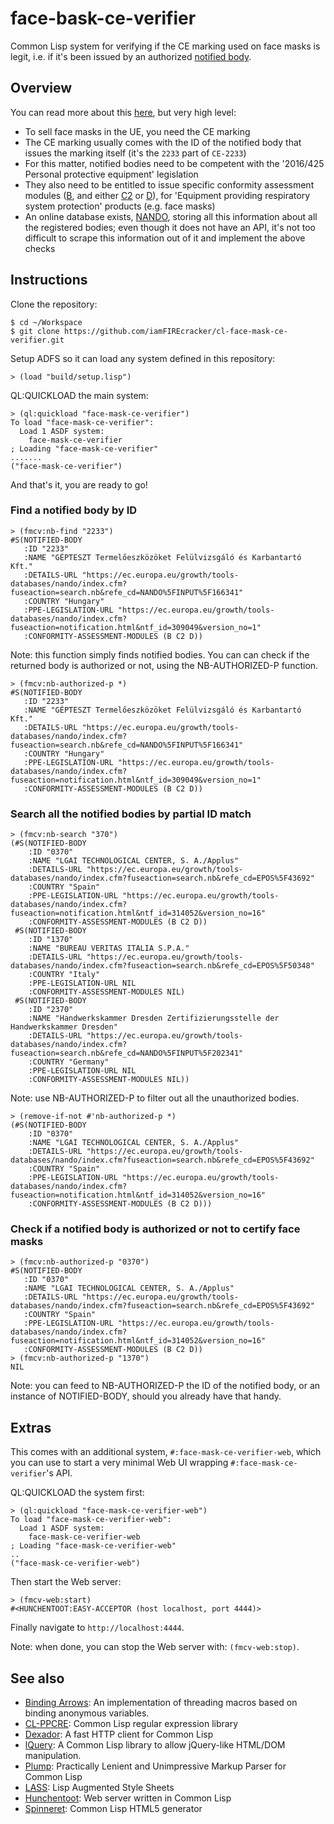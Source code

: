 # face-bask-ce-verifier
Common Lisp system for verifying if the CE marking used on face masks is
legit, i.e. if it's been issued by an authorized [notified
body](https://en.wikipedia.org/wiki/Notified_body).

## Overview
You can read more about this
[here](https://matteolandi.net/plan.html#day-2021-10-20), but very high level:

- To sell face masks in the UE, you need the CE marking
- The CE marking usually comes with the ID of the notified body that issues the
  marking itself (it's the `2233` part of `CE-2233`)
- For this matter, notified bodies need to be competent with the '2016/425
  Personal protective equipment' legislation
- They also need to be entitled to issue specific conformity assessment
  modules
  ([B](https://support.ce-check.eu/hc/en-us/articles/360019298431-Conformity-Assessment-Module-B),
  and either
  [C2](https://support.ce-check.eu/hc/en-us/articles/360019507611-Conformity-Assessment-Module-C2-)
  or
  [D](https://support.ce-check.eu/hc/en-us/articles/360019191712-Conformity-Assessment-Modules-D-D1)),
  for 'Equipment providing respiratory system protection' products (e.g. face
  masks)
- An online database exists,
  [NANDO](https://ec.europa.eu/growth/tools-databases/nando/index.cfm), storing
  all this information about all the registered bodies; even though it does
  not have an API, it's not too difficult to scrape this information out of it
  and implement the above checks

## Instructions
Clone the repository:

    $ cd ~/Workspace
    $ git clone https://github.com/iamFIREcracker/cl-face-mask-ce-verifier.git

Setup ADFS so it can load any system defined in this repository:

    > (load "build/setup.lisp")

QL:QUICKLOAD the main system:

    > (ql:quickload "face-mask-ce-verifier")
    To load "face-mask-ce-verifier":
      Load 1 ASDF system:
        face-mask-ce-verifier
    ; Loading "face-mask-ce-verifier"
    .......
    ("face-mask-ce-verifier")

And that's it, you are ready to go!

### Find a notified body by ID

    > (fmcv:nb-find "2233")
    #S(NOTIFIED-BODY
       :ID "2233"
       :NAME "GÉPTESZT Termelőeszközöket Felülvizsgáló és Karbantartó Kft."
       :DETAILS-URL "https://ec.europa.eu/growth/tools-databases/nando/index.cfm?fuseaction=search.nb&refe_cd=NANDO%5FINPUT%5F166341"
       :COUNTRY "Hungary"
       :PPE-LEGISLATION-URL "https://ec.europa.eu/growth/tools-databases/nando/index.cfm?fuseaction=notification.html&ntf_id=309049&version_no=1"
       :CONFORMITY-ASSESSMENT-MODULES (B C2 D))

Note: this function simply finds notified bodies.  You can can check if the
returned body is authorized or not, using the NB-AUTHORIZED-P function.

    > (fmcv:nb-authorized-p *)
    #S(NOTIFIED-BODY
       :ID "2233"
       :NAME "GÉPTESZT Termelőeszközöket Felülvizsgáló és Karbantartó Kft."
       :DETAILS-URL "https://ec.europa.eu/growth/tools-databases/nando/index.cfm?fuseaction=search.nb&refe_cd=NANDO%5FINPUT%5F166341"
       :COUNTRY "Hungary"
       :PPE-LEGISLATION-URL "https://ec.europa.eu/growth/tools-databases/nando/index.cfm?fuseaction=notification.html&ntf_id=309049&version_no=1"
       :CONFORMITY-ASSESSMENT-MODULES (B C2 D))

### Search all the notified bodies by partial ID match

    > (fmcv:nb-search "370")
    (#S(NOTIFIED-BODY
        :ID "0370"
        :NAME "LGAI TECHNOLOGICAL CENTER, S. A./Applus"
        :DETAILS-URL "https://ec.europa.eu/growth/tools-databases/nando/index.cfm?fuseaction=search.nb&refe_cd=EPOS%5F43692"
        :COUNTRY "Spain"
        :PPE-LEGISLATION-URL "https://ec.europa.eu/growth/tools-databases/nando/index.cfm?fuseaction=notification.html&ntf_id=314052&version_no=16"
        :CONFORMITY-ASSESSMENT-MODULES (B C2 D))
     #S(NOTIFIED-BODY
        :ID "1370"
        :NAME "BUREAU VERITAS ITALIA S.P.A."
        :DETAILS-URL "https://ec.europa.eu/growth/tools-databases/nando/index.cfm?fuseaction=search.nb&refe_cd=EPOS%5F50348"
        :COUNTRY "Italy"
        :PPE-LEGISLATION-URL NIL
        :CONFORMITY-ASSESSMENT-MODULES NIL)
     #S(NOTIFIED-BODY
        :ID "2370"
        :NAME "Handwerkskammer Dresden Zertifizierungsstelle der Handwerkskammer Dresden"
        :DETAILS-URL "https://ec.europa.eu/growth/tools-databases/nando/index.cfm?fuseaction=search.nb&refe_cd=NANDO%5FINPUT%5F202341"
        :COUNTRY "Germany"
        :PPE-LEGISLATION-URL NIL
        :CONFORMITY-ASSESSMENT-MODULES NIL))

Note: use NB-AUTHORIZED-P to filter out all the unauthorized bodies.

    > (remove-if-not #'nb-authorized-p *)
    (#S(NOTIFIED-BODY
        :ID "0370"
        :NAME "LGAI TECHNOLOGICAL CENTER, S. A./Applus"
        :DETAILS-URL "https://ec.europa.eu/growth/tools-databases/nando/index.cfm?fuseaction=search.nb&refe_cd=EPOS%5F43692"
        :COUNTRY "Spain"
        :PPE-LEGISLATION-URL "https://ec.europa.eu/growth/tools-databases/nando/index.cfm?fuseaction=notification.html&ntf_id=314052&version_no=16"
        :CONFORMITY-ASSESSMENT-MODULES (B C2 D)))

### Check if a notified body is authorized or not to certify face masks

    > (fmcv:nb-authorized-p "0370")
    #S(NOTIFIED-BODY
       :ID "0370"
       :NAME "LGAI TECHNOLOGICAL CENTER, S. A./Applus"
       :DETAILS-URL "https://ec.europa.eu/growth/tools-databases/nando/index.cfm?fuseaction=search.nb&refe_cd=EPOS%5F43692"
       :COUNTRY "Spain"
       :PPE-LEGISLATION-URL "https://ec.europa.eu/growth/tools-databases/nando/index.cfm?fuseaction=notification.html&ntf_id=314052&version_no=16"
       :CONFORMITY-ASSESSMENT-MODULES (B C2 D))
    > (fmcv:nb-authorized-p "1370")
    NIL

Note: you can feed to NB-AUTHORIZED-P the ID of the notified body, or an
instance of NOTIFIED-BODY, should you already have that handy.

## Extras

This comes with an additional system, `#:face-mask-ce-verifier-web`, which you
can use to start a very minimal Web UI wrapping `#:face-mask-ce-verifier`'s
API.

QL:QUICKLOAD the system first:

    > (ql:quickload "face-mask-ce-verifier-web")
    To load "face-mask-ce-verifier-web":
      Load 1 ASDF system:
        face-mask-ce-verifier-web
    ; Loading "face-mask-ce-verifier-web"
    ..
    ("face-mask-ce-verifier-web")

Then start the Web server:

    > (fmcv-web:start)
    #<HUNCHENTOOT:EASY-ACCEPTOR (host localhost, port 4444)>

Finally navigate to `http://localhost:4444`.

Note: when done, you can stop the Web server with: `(fmcv-web:stop)`.

## See also

- [Binding Arrows](https://github.com/phoe/binding-arrows): An implementation
  of threading macros based on binding anonymous variables.
- [CL-PPCRE](https://github.com/edicl/cl-ppcre): Common Lisp regular expression
  library
- [Dexador](https://github.com/fukamachi/dexador): A fast HTTP client for
  Common Lisp
- [lQuery](https://github.com/Shinmera/lquery): A Common Lisp library to allow
  jQuery-like HTML/DOM manipulation.
- [Plump](https://github.com/Shinmera/plump): Practically Lenient and
  Unimpressive Markup Parser for Common Lisp
- [LASS](https://github.com/Shinmera/LASS): Lisp Augmented Style Sheets
- [Hunchentoot](https://github.com/edicl/hunchentoot): Web server written in
  Common Lisp
- [Spinneret](https://github.com/ruricolist/spinneret): Common Lisp HTML5
  generator
